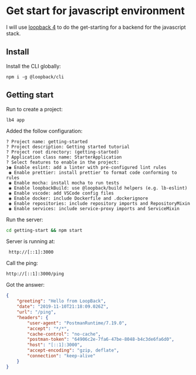 # Get start for javascript environment

I will use [loopback 4](https://loopback.io/doc/en/lb4/Getting-started.html) to do the get-starting for a backend for the javascript stack.

## Install

Install the CLI globally:
```
npm i -g @loopback/cli
```

## Getting start
Run to create a project:
```
lb4 app
```

Added the follow configuration:

```
? Project name: getting-started
? Project description: Getting started tutorial
? Project root directory: (getting-started)
? Application class name: StarterApplication
? Select features to enable in the project:
❯◉ Enable eslint: add a linter with pre-configured lint rules
 ◉ Enable prettier: install prettier to format code conforming to rules
 ◉ Enable mocha: install mocha to run tests
 ◉ Enable loopbackBuild: use @loopback/build helpers (e.g. lb-eslint)
 ◉ Enable vscode: add VSCode config files
 ◉ Enable docker: include Dockerfile and .dockerignore
 ◉ Enable repositories: include repository imports and RepositoryMixin
 ◉ Enable services: include service-proxy imports and ServiceMixin
```

Run the server:
```sh
cd getting-start && npm start
```

Server is running at:
```
 http://[::1]:3000
```

Call the ping:
```
http://[::1]:3000/ping
```

Got the answer:
```json
{
    "greeting": "Hello from LoopBack",
    "date": "2019-11-10T21:18:09.026Z",
    "url": "/ping",
    "headers": {
        "user-agent": "PostmanRuntime/7.19.0",
        "accept": "*/*",
        "cache-control": "no-cache",
        "postman-token": "64906c2e-7fa6-47be-8048-b4c3de6fa6d0",
        "host": "[::1]:3000",
        "accept-encoding": "gzip, deflate",
        "connection": "keep-alive"
    }
}
```